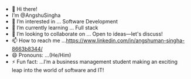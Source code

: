 - 👋 Hi there!
- I’m @AngshuSingha
- 👀 I’m interested in ... Software Development
- 🌱 I’m currently learning ... Full stack
- 💞️ I’m looking to collaborate on ... Open to ideas—let's discuss!
- 📫 How to reach me ...https://www.linkedin.com/in/angshuman-singha-8663b8344/
- 😄 Pronouns: ...(He/Him)
- ⚡ Fun fact: ...I’m a business management student making an exciting leap into the world of software and IT!
 

<!---
AngshuSingha/AngshuSingha is a ✨ special ✨ repository because its `README.md` (this file) appears on your GitHub profile.
You can click the Preview link to take a look at your changes.
--->
